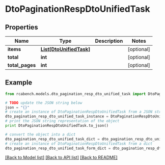 # DtoPaginationRespDtoUnifiedTask


## Properties

Name | Type | Description | Notes
------------ | ------------- | ------------- | -------------
**items** | [**List[DtoUnifiedTask]**](DtoUnifiedTask.md) |  | [optional] 
**total** | **int** |  | [optional] 
**total_pages** | **int** |  | [optional] 

## Example

```python
from rcabench.models.dto_pagination_resp_dto_unified_task import DtoPaginationRespDtoUnifiedTask

# TODO update the JSON string below
json = "{}"
# create an instance of DtoPaginationRespDtoUnifiedTask from a JSON string
dto_pagination_resp_dto_unified_task_instance = DtoPaginationRespDtoUnifiedTask.from_json(json)
# print the JSON string representation of the object
print DtoPaginationRespDtoUnifiedTask.to_json()

# convert the object into a dict
dto_pagination_resp_dto_unified_task_dict = dto_pagination_resp_dto_unified_task_instance.to_dict()
# create an instance of DtoPaginationRespDtoUnifiedTask from a dict
dto_pagination_resp_dto_unified_task_form_dict = dto_pagination_resp_dto_unified_task.from_dict(dto_pagination_resp_dto_unified_task_dict)
```
[[Back to Model list]](../README.md#documentation-for-models) [[Back to API list]](../README.md#documentation-for-api-endpoints) [[Back to README]](../README.md)


